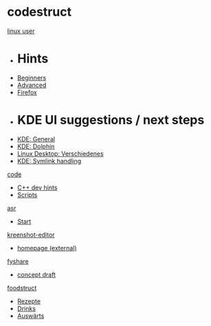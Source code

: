 # codestruct

[linux user]()

  * # Hints
  * [Beginners](linux-user/linux-beginners-notes.md)
  * [Advanced](linux-user/linux-advanced-notes.md)
  * [Firefox](linux-user/browser-notes.md)
  * # KDE UI suggestions / next steps
  * [KDE: General](struct/struct-main.md)
  * [KDE: Dolphin](struct/struct-dolphin.md)
  * [Linux Desktop: Verschiedenes](struct/struct-desktop-misc.md)
  * [KDE: Symlink handling](struct/symlink-handling.md)

[code]()

  * [C++ dev hints](dev/dev-hints.md)
  * [Scripts](bin/scripts-index.md)

[asr]()

  * [Start](asr/index.md)

[kreenshot-editor]()

  * [homepage (external)](kreenshot-editor/index.htm)

[fyshare]()

  * [concept draft](fyshare/index.md)

[foodstruct]()

  * [Rezepte](foodstruct/index.md)
  * [Drinks](foodstruct/foodfluid.md)
  * [Auswärts](foodstruct/plantstruct.md)
